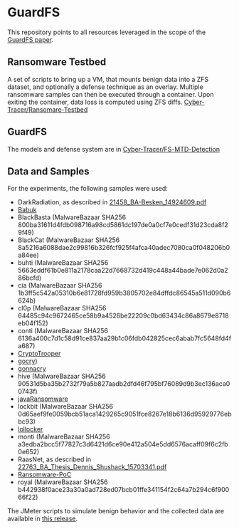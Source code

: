 # GuardFS

This repository points to all resources leveraged in the scope of the [GuardFS paper](https://arxiv.org/abs/2401.17917).

## Ransomware Testbed
A set of scripts to bring up a VM, that mounts benign data into a ZFS dataset, and optionally a defense technique as an overlay. Multiple ransomware samples can then be executed through a container. Upon exiting the container, data loss is computed using ZFS diffs.
[Cyber-Tracer/Ransomare-Testbed](https://github.com/Cyber-Tracer/Ransomare-Testbed)

## GuardFS 
The models and defense system are in [Cyber-Tracer/FS-MTD-Detection](https://github.com/Cyber-Tracer/FS-MTD-Detection)

## Data and Samples
For the experiments, the following samples were used:
* DarkRadiation, as described in [21458_BA-Besken_14924609.pdf](https://capuana.ifi.uzh.ch/publications/PDFs/21458_BA-Besken_14924609.pdf)
* [Babuk](https://github.com/Hildaboo/BabukRansomwareSourceCode.git)
* BlackBasta (MalwareBazaar SHA256 800ba31611d4fdb098716a98cd5861dc197de0a0cf7e0cedf31d23cda8f29f49)
* BlackCat (MalwareBazaar SHA256 8a5216a6088dae2c99816b326fcf925f4afca40adec7080ca0f048206b0a84ee)
* buhti (MalwareBazaar SHA256 5663eddf61b0e811a2178caa22d7668732d419c448a44bade7e062d0a286bcfd)
* cia (MalwareBazaar SHA256 1b3ff5c542a05310b6e81728fd959b3805702e84dffdc86545a511d090b6624b)
* cl0p (MalwareBazaar SHA256 64485c94c9672465ce58b9a4526be22209c0bd63434c86a8679e8718eb04f152)
* conti (MalwareBazaar SHA256 6136a400c7d1c58d91ce837aa29b1c06fdb042825cec6abab7fc5648fd4fa687)
* [CryptoTrooper](https://github.com/jdsecurity/CryptoTrooper.git)
* [gocry](https://github.com/wille/cry))
* [gonnacry](https://github.com/tarcisio-marinho/GonnaCry)
* hive (MalwareBazaar SHA256 90531d5ba35b2732f79a5b827aadb2dfd46f795bf76089d9b3ec136aca00743f)
* [javaRansomware](https://github.com/PanagiotisDrakatos/JavaRansomware)
* lockbit (MalwareBazaar SHA256 0d65aef9fe0059bcb51aca1429265c9051fce8267e18b6136d95929776ebbc93)
* [lollocker](https://github.com/zmallen/lollocker)
* monti (MalwareBazaar SHA256 a3edba2bcc5f77827c3d6421d6ce90e412a504e5dd6576acaff09f6c2fb0e652)
* RaasNet, as described in [22763_BA_Thesis_Dennis_Shushack_15703341.pdf](https://capuana.ifi.uzh.ch/publications/PDFs/22763_BA_Thesis_Dennis_Shushack_15703341.pdf)
* [Ransomware-PoC](https://github.com/jimmy-ly00/Ransomware-PoC)
* royal (MalwareBazaar SHA256 b442938f0ace23a30a0ad728ed07bcb01ffe341154f2c64a7b294c6f90066f22)

The JMeter scripts to simulate benign behavior and the collected data are available in [this release](https://github.com/Cyber-Tracer/FS-MTD-Detection/releases/tag/MA_Robert_Oles).
